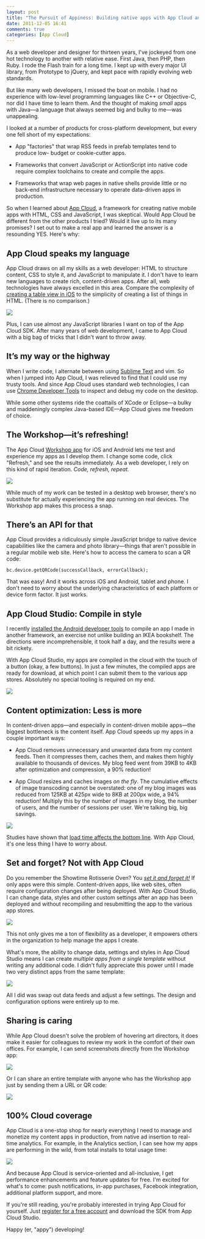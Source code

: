 ```yaml
---
layout: post
title: "The Pursuit of Appiness: Building native apps with App Cloud and HTML5"
date: 2011-12-05 16:41
comments: true
categories: [App Cloud]
---
```


As a web developer and designer for thirteen years, I've jockeyed from one hot
technology to another with relative ease. First Java, then PHP, then Ruby. I
rode the Flash train for a long time. I kept up with every major UI library,
from Prototype to jQuery, and kept pace with rapidly evolving web standards.

But like many web developers, I missed the boat on mobile. I had no experience
with low-level programming languages like C++ or Objective-C, nor did I have
time to learn them. And the thought of making _small_ apps with Java—a language
that always seemed big and bulky to me—was unappealing.

I looked at a number of products for cross-platform development, but every one
fell short of my expectations:

* App "factories" that wrap RSS feeds in prefab templates tend to produce low-
budget or cookie-cutter apps.

* Frameworks that convert JavaScript or ActionScript into native code require
complex toolchains to create and compile the apps.

* Frameworks that wrap web pages in native shells provide little or no back-end
infrastructure necessary to operate data-driven apps in production.

So when I learned about [App Cloud][1], a framework for creating native mobile
apps with HTML, CSS and JavaScript, I was skeptical. Would App Cloud be
different from the other products I tried? Would it live up to its many
promises? I set out to make a real app and learned the answer is a resounding
YES. Here's why:

## App Cloud speaks my language

App Cloud draws on all my skills as a web developer: HTML to structure
content, CSS to style it, and JavaScript to manipulate it. I don't have to
learn new languages to create rich, content-driven apps. After all, web
technologies have always excelled in this area. Compare the complexity of
[creating a table view in iOS][2] to the simplicity of creating a list of
things in HTML. (There is no comparison.)

![](/images/blog/app-cloud-appiness-html5.png)

Plus, I can use almost any JavaScript libraries I want on top of the App Cloud
SDK. After many years of web development, I came to App Cloud with a big bag
of tricks that I didn't want to throw away.

## It’s my way or the highway

When I write code, I alternate between using [Sublime Text][3] and vim. So
when I jumped into App Cloud, I was relieved to find that I could use my
trusty tools. And since App Cloud uses standard web technologies, I can use
[Chrome Developer Tools][4] to inspect and debug my code on the desktop.

While some other systems ride the coattails of XCode or Eclipse—a bulky and
maddeningly complex Java-based IDE—App Cloud gives me freedom of choice.

## The Workshop—it’s refreshing!

The App Cloud [Workshop app][5] for iOS and Android lets me test and
experience my apps as I develop them. I change some code, click "Refresh," and
see the results immediately. As a web developer, I rely on this kind of rapid
iteration. _Code, refresh, repeat._

![](/images/blog/app-cloud-appiness-workshop.jpg)

While much of my work can be tested in a desktop web browser, there's no
substitute for actually experiencing the app running on real devices. The
Workshop app makes this process a snap.

## There’s an API for that

App Cloud provides a ridiculously simple JavaScript bridge to native device
capabilities like the camera and photo library—things that aren't possible in
a regular mobile web site. Here's how to access the camera to scan a QR code:

    bc.device.getQRCode(successCallback, errorCallback);

That was easy! And it works across iOS and Android, tablet and phone. I don't
need to worry about the underlying characteristics of each platform or device
form factor. It just works.

## App Cloud Studio: Compile in style

I recently [installed the Android developer tools][6] to compile an app I made in
another framework, an exercise not unlike building an IKEA bookshelf. The
directions were incomprehensible, it took half a day, and the results were a
bit rickety.

With App Cloud Studio, my apps are compiled in the cloud with the touch of a
button (okay, a few buttons). In just a few minutes, the compiled apps are
ready for download, at which point I can submit them to the various app
stores. Absolutely no special tooling is required on my end.

![](/images/blog/app-cloud-appiness-download.jpg)

## Content optimization: Less is more

In content-driven apps—and especially in content-driven mobile apps—the
biggest bottleneck is the content itself. App Cloud speeds up my apps in a
couple important ways:

* App Cloud removes unnecessary and unwanted data from my content feeds. Then it
compresses them, caches them, and makes them highly available to thousands of
devices. My blog feed went from 39KB to 4KB after optimization and
compression, a 90% reduction!

* App Cloud resizes and caches images _on the fly_. The cumulative effects of
image transcoding cannot be overstated: one of my blog images was reduced from
125KB at 425px wide to 8KB at 200px wide, a 94% reduction! Multiply this by
the number of images in my blog, the number of users, and the number of
sessions per user. We're talking big, big savings.

![](/images/blog/app-cloud-appiness-transcode.jpg)

Studies have shown that [load time affects the bottom line][7]. With App
Cloud, it's one less thing I have to worry about.

## Set and forget? Not with App Cloud

Do you remember the Showtime Rotisserie Oven? You [_set it and forget it!_][8]
If only apps were this simple. Content-driven apps, like web sites, often
require configuration changes after being deployed. With App Cloud Studio, I
can change data, styles and other custom settings after an app has been
deployed and without recompiling and resubmitting the app to the various app
stores.

![](/images/blog/app-cloud-appiness-config.jpg)

This not only gives me a ton of flexibility as a developer, it empowers others
in the organization to help manage the apps I create.

What's more, the ability to change data, settings and styles in App Cloud
Studio means I can create _multiple apps from a single template_ without
writing any additional code. I didn't fully appreciate this power until I made
two very distinct apps from the same template:

![](/images/blog/app-cloud-appiness-template.jpg)

All I did was swap out data feeds and adjust a few settings. The design and
configuration options were entirely up to me.

## Sharing is caring

While App Cloud doesn't solve the problem of hovering art directors, it does
make it easier for colleagues to review my work in the comfort of their own
offices. For example, I can send screenshots directly from the Workshop app:

![](/images/blog/app-cloud-appiness-capture.jpg)

Or I can share an entire template with anyone who has the Workshop app just by
sending them a URL or QR code:

![](/images/blog/app-cloud-appiness-scan.jpg)

## 100% Cloud coverage

App Cloud is a one-stop shop for nearly everything I need to manage and
monetize my content apps in production, from native ad insertion to real-time
analytics. For example, in the Analytics section, I can see how my apps are
performing in the wild, from total installs to total usage time:

![](/images/blog/app-cloud-appiness-analytics.jpg)

And because App Cloud is service-oriented and all-inclusive, I get performance
enhancements and feature updates for free. I'm excited for what's to come:
push notifications, in-app purchases, Facebook integration, additional
platform support, and more.

If you're still reading, you're probably interested in trying App Cloud for
yourself. Just [register for a free account][9] and download the SDK from
App Cloud Studio.

Happy (er, "appy") developing!

[1]: http://appcloud.brightcove.com
[2]: http://developer.apple.com/library/ios/#documentation/userexperience/conceptual/TableView_iPhone/CreateConfigureTableView/CreateConfigureTableView.html
[3]: http://www.sublimetext.com/2
[4]: http://code.google.com/chrome/devtools/
[5]: http://bit.ly/iworkshop
[6]: http://developer.android.com/sdk/installing.html
[7]: http://blog.kissmetrics.com/loading-time/?wide=1
[8]: http://www.youtube.com/watch?v=O5s1jY1Nwl4&t=81
[9]: http://register.brightcove.com/app-cloud